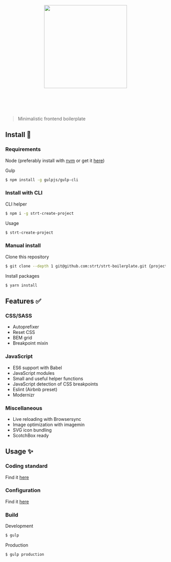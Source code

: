 <h1 align="center">
  <br>
  <a href="https://github.com/strt" target="_blank"><img src="http://www.strateg.se/images/18.a1e6bf01578783b6c19d43/1475494040088/strateg-logo.png" alt="" width="260"></a>
  <br>
  <br>
  <br>
</h1>

> Minimalistic frontend boilerplate 

## Install 🚀
### Requirements
Node (preferably install with [nvm](https://github.com/creationix/nvm) or get it [here](https://nodejs.org))

Gulp 
``` bash
$ npm install -g gulpjs/gulp-cli
```

### Install with CLI
CLI helper
``` bash
$ npm i -g strt-create-project
```

Usage 
``` bash
$ strt-create-project
```

### Manual install
Clone this repository
``` bash
$ git clone --depth 1 git@github.com:strt/strt-boilerplate.git {project-name} && cd {project-name} && rm -rf .git
```

Install packages
``` bash
$ yarn install
```

## Features ✅
### CSS/SASS
+ Autoprefixer
+ Reset CSS
+ BEM grid
+ Breakpoint mixin

### JavaScript
+ ES6 support with Babel
+ JavaScript modules
+ Small and useful helper functions
+ JavaScript detection of CSS breakpoints
+ Eslint (Airbnb preset)
+ Modernizr

### Miscellaneous
+ Live reloading with Browsersync
+ Image optimization with imagemin
+ SVG icon bundling
+ ScotchBox ready

## Usage ✨
### Coding standard
Find it [here](https://github.com/strt/strt-docs)

### Configuration
Find it [here](https://github.com/strt/strt-gulptasks)

### Build
Development 
``` bash
$ gulp
```

Production
``` bash
$ gulp production
```
